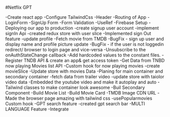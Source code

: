 #Netflix GPT

   -Create react app
   -Configure TailwindCss
   -Header
   -Routing of App
   -LoginForm
   -SignUp Form
   -Form Validation
   -UseRef
   -Firebase Setup
   -Deploying our app to production
   -create signup user account
   -implement signIn Api
   -created redux store with user slice
   -Implemented sign Out feature
   -update profile
   -Fetch movie from TMDB
   -BugFix - sign up user and display name and profile picture update
   -BugFix - if the user is not loggedin redirect/ browser to login page and vice-versa
   -Unsubscribe to the onAuthStateChange callback
   -Add hardcoded values to the constant files.
   -Register TNDB API & create an app& get access token
   -Get Data from TNBD now playing Movies list API
   -Custom hook for now playing movies
   -create movieSlice
   -Update store with movies Data
   -Planing for main container and secondary container
   -fetch data from trailer video
   -update store with taiolor video data
   -Embedded the youtube video and make it autoplay and auto
   -Tailwind classes to make container look awesome
   -Buil Secondary Component 
   -Build Movie List
   -Build Movie Card
   -TMDB Image CDN URL
   -Made the browser page amazing with tailwind css
   -usePopularmovies Custom hook
   -GPT search feature
   -created gpt search bar
   -MULTI LANGUAGE Feature
   -Integrate 